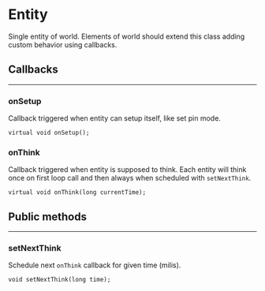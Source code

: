 # Entity

Single entity of world. Elements of world should extend this class adding custom behavior using callbacks.

## <i class="fa fa-bolt"></i> Callbacks
---

### onSetup

Callback triggered when entity can setup itself, like set pin mode.

    virtual void onSetup();
        
### onThink

Callback triggered when entity is supposed to think.
Each entity will think once on first loop call and then always when scheduled with `setNextThink`.

    virtual void onThink(long currentTime);
    
## <i class="fa fa-folder-o"></i> Public methods
---
### setNextThink

Schedule next `onThink` callback for given time (milis).

    void setNextThink(long time);

